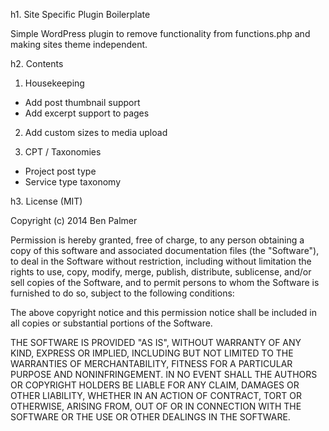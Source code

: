 h1. Site Specific Plugin Boilerplate

Simple WordPress plugin to remove functionality from functions.php and making sites theme independent.

h2. Contents

1. Housekeeping
  * Add post thumbnail support
  * Add excerpt support to pages

2. Add custom sizes to media upload

3. CPT / Taxonomies
  * Project post type
  * Service type taxonomy

h3. License (MIT)

Copyright (c) 2014 Ben Palmer

Permission is hereby granted, free of charge, to any person obtaining a copy of this software and associated documentation files (the "Software"), to deal in the Software without restriction, including without limitation the rights to use, copy, modify, merge, publish, distribute, sublicense, and/or sell copies of the Software, and to permit persons to whom the Software is furnished to do so, subject to the following conditions:

The above copyright notice and this permission notice shall be included in all copies or substantial portions of the Software.

THE SOFTWARE IS PROVIDED "AS IS", WITHOUT WARRANTY OF ANY KIND, EXPRESS OR IMPLIED, INCLUDING BUT NOT LIMITED TO THE WARRANTIES OF MERCHANTABILITY, FITNESS FOR A PARTICULAR PURPOSE AND NONINFRINGEMENT. IN NO EVENT SHALL THE AUTHORS OR COPYRIGHT HOLDERS BE LIABLE FOR ANY CLAIM, DAMAGES OR OTHER LIABILITY, WHETHER IN AN ACTION OF CONTRACT, TORT OR OTHERWISE, ARISING FROM, OUT OF OR IN CONNECTION WITH THE SOFTWARE OR THE USE OR OTHER DEALINGS IN THE SOFTWARE.